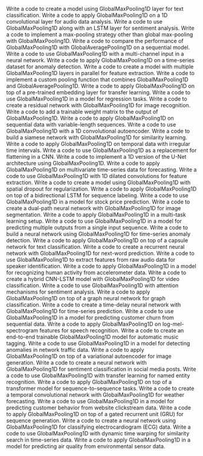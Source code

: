 Write a code to create a model using GlobalMaxPooling1D layer for text classification.
Write a code to apply GlobalMaxPooling1D on a 1D convolutional layer for audio data analysis.
Write a code to use GlobalMaxPooling1D along with an LSTM layer for sentiment analysis.
Write a code to implement a max-pooling strategy other than global max-pooling with GlobalMaxPooling1D.
Write a code to compare the performance of GlobalMaxPooling1D with GlobalAveragePooling1D on a sequential model.
Write a code to use GlobalMaxPooling1D with a multi-channel input in a neural network.
Write a code to apply GlobalMaxPooling1D on a time-series dataset for anomaly detection.
Write a code to create a model with multiple GlobalMaxPooling1D layers in parallel for feature extraction.
Write a code to implement a custom pooling function that combines GlobalMaxPooling1D and GlobalAveragePooling1D.
Write a code to apply GlobalMaxPooling1D on top of a pre-trained embedding layer for transfer learning.
Write a code to use GlobalMaxPooling1D in a model for regression tasks.
Write a code to create a residual network with GlobalMaxPooling1D for image recognition.
Write a code to add a trainable weight matrix to the output of GlobalMaxPooling1D.
Write a code to apply GlobalMaxPooling1D on sequential data with variable-length sequences.
Write a code to use GlobalMaxPooling1D with a 1D convolutional autoencoder.
Write a code to build a siamese network with GlobalMaxPooling1D for similarity learning.
Write a code to apply GlobalMaxPooling1D on temporal data with irregular time intervals.
Write a code to use GlobalMaxPooling1D as a replacement for flattening in a CNN.
Write a code to implement a 1D version of the U-Net architecture using GlobalMaxPooling1D.
Write a code to apply GlobalMaxPooling1D on multivariate time-series data for forecasting.
Write a code to use GlobalMaxPooling1D with 1D dilated convolutions for feature extraction.
Write a code to create a model using GlobalMaxPooling1D with spatial dropout for regularization.
Write a code to apply GlobalMaxPooling1D on top of a bidirectional LSTM for sequence labeling.
Write a code to use GlobalMaxPooling1D in a model for stock price prediction.
Write a code to create a dual-path neural network with GlobalMaxPooling1D for image segmentation.
Write a code to apply GlobalMaxPooling1D in a multi-task learning setup.
Write a code to use GlobalMaxPooling1D in a model for predicting multiple outputs from a single input sequence.
Write a code to build a neural network using GlobalMaxPooling1D for time-series anomaly detection.
Write a code to apply GlobalMaxPooling1D on top of a capsule network for text classification.
Write a code to create a recurrent neural network with GlobalMaxPooling1D for next-word prediction.
Write a code to use GlobalMaxPooling1D to extract features from raw audio data for speaker identification.
Write a code to apply GlobalMaxPooling1D in a model for recognizing human activity from accelerometer data.
Write a code to create a hybrid CNN-LSTM model with GlobalMaxPooling1D for video classification.
Write a code to use GlobalMaxPooling1D with attention mechanisms for sentiment analysis.
Write a code to apply GlobalMaxPooling1D on top of a graph neural network for graph classification.
Write a code to create a time-delay neural network with GlobalMaxPooling1D for time-series prediction.
Write a code to use GlobalMaxPooling1D in a model for predicting customer churn from sequential data.
Write a code to apply GlobalMaxPooling1D on log-mel-spectrogram features for speech recognition.
Write a code to create an end-to-end trainable GlobalMaxPooling1D model for automatic music tagging.
Write a code to use GlobalMaxPooling1D in a model for detecting anomalies in network traffic data.
Write a code to apply GlobalMaxPooling1D on top of a variational autoencoder for image generation.
Write a code to create a neural network with GlobalMaxPooling1D for sentiment classification in social media posts.
Write a code to use GlobalMaxPooling1D with transfer learning for named entity recognition.
Write a code to apply GlobalMaxPooling1D on top of a transformer model for sequence-to-sequence tasks.
Write a code to create a temporal convolutional network with GlobalMaxPooling1D for weather forecasting.
Write a code to use GlobalMaxPooling1D in a model for predicting customer behavior from website clickstream data.
Write a code to apply GlobalMaxPooling1D on top of a gated recurrent unit (GRU) for sequence generation.
Write a code to create a neural network using GlobalMaxPooling1D for classifying electrocardiogram (ECG) data.
Write a code to use GlobalMaxPooling1D with dynamic time warping for similarity search in time-series data.
Write a code to apply GlobalMaxPooling1D in a model for predicting air quality from environmental sensor data.